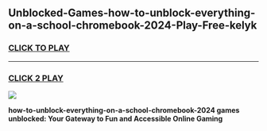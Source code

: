 
## Unblocked-Games-how-to-unblock-everything-on-a-school-chromebook-2024-Play-Free-kelyk
<h3>
<a href="https://premium76.site?title=how-to-unblock-everything-on-a-school-chromebook-2024&ref=21A">CLICK TO PLAY</a></h3>
<hr>

<h3>
<a href="https://premium76.site?title=how-to-unblock-everything-on-a-school-chromebook-2024&ref=21A">CLICK 2 PLAY</a>
  
</h3>

<a href="https://premium76.site?title=how-to-unblock-everything-on-a-school-chromebook-2024&ref=21A"><img src="https://clearcache.store/games.png"></a>


**how-to-unblock-everything-on-a-school-chromebook-2024 games unblocked: Your Gateway to Fun and Accessible Online Gaming**
